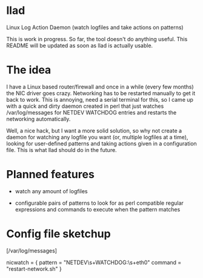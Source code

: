 # llad

Linux Log Action Daemon (watch logfiles and take actions on patterns)

This is work in progress. So far, the tool doesn't do anything useful. This
README will be updated as soon as llad is actually usable.

# The idea

I have a Linux based router/firewall and once in a while (every few months)
the NIC driver goes crazy. Networking has to be restarted manually to get it
back to work. This is annoying, need a serial terminal for this, so I came up
with a quick and dirty daemon created in perl that just watches
/var/log/messages for NETDEV WATCHDOG entries and restarts the networking
automatically.

Well, a nice hack, but I want a more solid solution, so why not create a
daemon for watching any logfile you want (or, multiple logfiles at a time),
looking for user-defined patterns and taking actions given in a configuration
file. This is what llad should do in the future.

# Planned features

- watch any amount of logfiles

- configurable pairs of patterns to look for as perl compatible regular
expressions and commands to execute when the pattern matches

# Config file sketchup

[/var/log/messages]

nicwatch = {
  pattern = "NETDEV\s+WATCHDOG:\s+eth0"
  command = "restart-network.sh"
}


